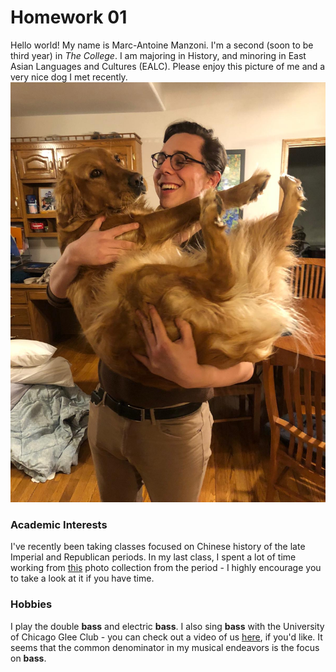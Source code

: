# Homework 01

Hello world! My name is Marc-Antoine Manzoni.
I'm a second (soon to be third year) in *The College*.
I am majoring in History, and minoring in East Asian Languages and Cultures (EALC). Please enjoy this picture of me and a very nice dog I met recently.![this picture](Images/4fc3f091-bd9b-4edb-9f5a-34505d985046.JPG)
### Academic Interests
I've recently been taking classes focused on Chinese history of the late Imperial and Republican periods. In my last class, I spent a lot of time working from [this](https://repository.duke.edu/dc/gamble) photo collection from the period - I highly encourage you to take a look at it if you have time.
### Hobbies
I play the double **bass** and electric **bass**. I also sing **bass** with the University of Chicago Glee Club - you can check out a video of us [here](https://www.youtube.com/watch?v=7OD1kwWEbuY), if you'd like. It seems that the common denominator in my musical endeavors is the focus on **bass**. 



